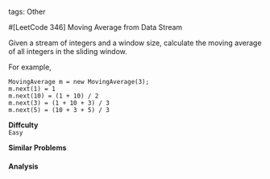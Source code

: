 tags: Other

#[LeetCode 346] Moving Average from Data Stream

Given a stream of integers and a window size, calculate the moving average of all integers in the sliding window.

For example,  

    MovingAverage m = new MovingAverage(3);
    m.next(1) = 1
    m.next(10) = (1 + 10) / 2
    m.next(3) = (1 + 10 + 3) / 3
    m.next(5) = (10 + 3 + 5) / 3

**Diffculty**  
`Easy`

**Similar Problems**  


#### Analysis

